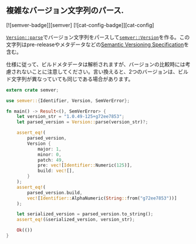 ## 複雑なバージョン文字列のパース.

[![semver-badge]][semver] [![cat-config-badge]][cat-config]

[`Version::parse`]でバージョン文字列をパースして[`semver::Version`]を作る。この文字列はpre-releaseやメタデータなどの[Semantic Versioning Specification]を含む。

仕様に従って、ビルドメタデータは解析されますが、バージョンの比較時には考慮されないことに注意してください。言い換えると、2つのバージョンは、ビルド文字列が異なっていても同じである場合があります。

```rust
extern crate semver;

use semver::{Identifier, Version, SemVerError};

fn main() -> Result<(), SemVerError> {
    let version_str = "1.0.49-125+g72ee7853";
    let parsed_version = Version::parse(version_str)?;

    assert_eq!(
        parsed_version,
        Version {
            major: 1,
            minor: 0,
            patch: 49,
            pre: vec![Identifier::Numeric(125)],
            build: vec![],
        }
    );
    assert_eq!(
        parsed_version.build,
        vec![Identifier::AlphaNumeric(String::from("g72ee7853"))]
    );

    let serialized_version = parsed_version.to_string();
    assert_eq!(&serialized_version, version_str);

    Ok(())
}
```

[`semver::Version`]: https://docs.rs/semver/*/semver/struct.Version.html
[`Version::parse`]: https://docs.rs/semver/*/semver/struct.Version.html#method.parse

[Semantic Versioning Specification]: http://semver.org/

